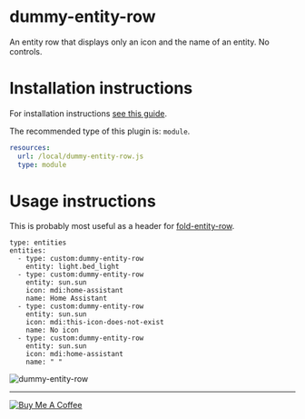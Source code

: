 dummy-entity-row
================

An entity row that displays only an icon and the name of an entity. No controls.

# Installation instructions

For installation instructions [see this guide](https://github.com/thomasloven/hass-config/wiki/Lovelace-Plugins).

The recommended type of this plugin is: `module`.

```yaml
resources:
  url: /local/dummy-entity-row.js
  type: module
```

# Usage instructions

This is probably most useful as a header for [fold-entity-row](https://github.com/thomasloven/lovelace-fold-entity-row).

```
type: entities
entities:
  - type: custom:dummy-entity-row
    entity: light.bed_light
  - type: custom:dummy-entity-row
    entity: sun.sun
    icon: mdi:home-assistant
    name: Home Assistant
  - type: custom:dummy-entity-row
    entity: sun.sun
    icon: mdi:this-icon-does-not-exist
    name: No icon
  - type: custom:dummy-entity-row
    entity: sun.sun
    icon: mdi:home-assistant
    name: " "
```

![dummy-entity-row](https://user-images.githubusercontent.com/1299821/55743659-29a4aa00-5a33-11e9-81d7-4e094a372350.png)


---
<a href="https://www.buymeacoffee.com/uqD6KHCdJ" target="_blank"><img src="https://www.buymeacoffee.com/assets/img/custom_images/white_img.png" alt="Buy Me A Coffee" style="height: auto !important;width: auto !important;" ></a>
